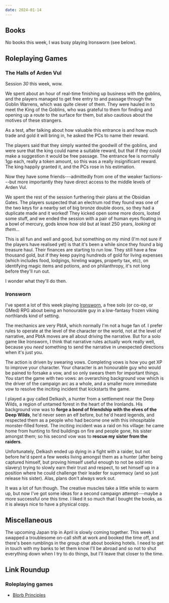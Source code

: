 ```yaml
---
date: 2024-01-14
---
```


## Books

No books this week, I was busy playing Ironsworn (see below).


## Roleplaying Games

### The Halls of Arden Vul

Session *30* this week, wow.

We spent about an hour of real-time finishing up business with the goblins, and
the players managed to get free entry to and passage through the Goblin Warrens,
which was quite clever of them.  They were hauled in to meet the King of the
Goblins, who was grateful to them for finding and opening up a route to the
surface for them, but also cautious about the motives of these strangers.

As a test, after talking about how valuable this entrance is and how much trade
and gold it will bring in, he asked the PCs to name their reward.

The players said that they simply wanted the goodwill of the goblins, and were
sure that the king could name a suitable reward, but that if they could make a
suggestion it would be free passage.  The entrance fee is normally 1gp each,
really a token amount, so this was a really insignificant reward.  The king
happily granted it, and the PCs rose in his estimation.

Now they have some friends---admittedly from one of the weaker factions---but
more importantly they have direct access to the middle levels of Arden Vul.

We spent the rest of the session furthering their plans at the Obsidian Gates.
The players suspected that an electrum rod they found was one of the two keys
for a nearby set of big bronze double doors, so they had a duplicate made and it
worked!  They kicked open some more doors, looted some stuff, and we ended the
session with a pair of human eyes floating in a bowl of mercury, gods know how
old but at least 250 years, *looking at them...*

This is all fun and well and good, but something on my mind (I'm not sure if the
players have realised yet) is that it's been a while since they found a big
treasure haul.  Their finances are starting to run low.  They still have a few
thousand gold, but if they keep paying hundreds of gold for living expenses
(which includes food, lodgings, hireling wages, property tax, etc), on
identifying magic items and potions, and on philanthropy, it's not long before
they'll run out.

I wonder what they'll do then.

### Ironsworn

I've spent a lot of this week playing [Ironsworn][], a free solo (or co-op, or
GMed) RPG about being an honourable guy in a low-fantasy frozen viking
northlands kind of setting.

The mechanics are very PbtA, which normally I'm not a huge fan of.  I prefer
rules to operate at the level of the character or the world, not at the level of
narrative, and PbtA moves are all about driving the narrative.  But for a solo
game like Ironsworn, I think that narrative rules actually work really well,
because you *need* something to send the narrative in unexpected directions when
it's just you.

The action is driven by swearing vows.  Completing vows is how you get XP to
improve your character.  Your character is an honourable guy who would be pained
to forsake a vow, and so only swears them for important things.  You start the
game with two vows: an overarching background vow which is the driver of the
campaign arc as a whole, and a smaller more immediate vow to resolve the
inciting incident that kickstarts the game.

I played a guy called Delkash, a hunter from a settlement near the Deep Wilds, a
region of untamed forest in the heart of the Ironlands.  His background vow was
to **forge a bond of friendship with the elves of the Deep Wilds**, he'd never
seen an elf before, but he'd heard legends, and respected them as a people who
had become one with this inhospitable monster-filled forest.  The inciting
incident was a raid on his village: he came home from hunting to find buildings
on fire and people gone, his sister amongst them; so his second vow was to
**rescue my sister from the raiders**.

Unfortunately, Delkash ended up dying in a fight with a raider, but not before
he'd spent a few weeks living amongst them as a hunter (after being captured
himself, but proving himself useful enough to not be sold into slavery) trying
to slowly earn their trust and respect, to set himself up in a position where he
could challenge their leader for supremacy (and so just release his sister).
Alas, plans don't always work out.

It was a lot of fun though.  The creative muscles take a little while to warm
up, but now I've got some ideas for a second campaign attempt---maybe a more
successful one this time.  I liked it so much that I bought the books, as it is
always nice to have a physical copy.

[Ironsworn]: https://www.ironswornrpg.com/


## Miscellaneous

The upcoming Japan trip in April is slowly coming together.  This week I swapped
a troublesome on-call shift at work and booked the time off, and there's been
rumblings in the group chat about booking hotels.  I need to get in touch with
my banks to let them know I'll be abroad and so not to shut everything down when
I try to do things, but I'll leave that closer to the time.


## Link Roundup

### Roleplaying games

- [Blorb Principles](https://idiomdrottning.org/blorb-principles)
